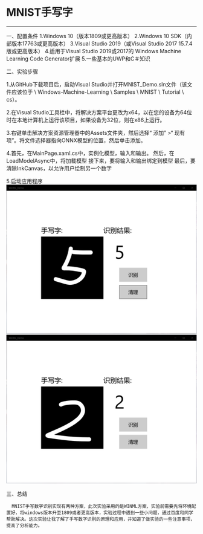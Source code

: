 # MNIST手写字
***
一、配置条件
1.Windows 10（版本1809或更高版本）
2.Windows 10 SDK（内部版本17763或更高版本）
3.Visual Studio 2019（或Visual Studio 2017 15.7.4版或更高版本）
4.适用于Visual Studio 2019或2017的 Windows Machine Learning Code Generator扩展
5.一些基本的UWP和C＃知识

二、实验步骤

1.从GitHub下载项目后，启动Visual Studio并打开MNIST_Demo.sln文件（该文件应该位于 \ Windows-Machine-Learning \ Samples \ MNIST \ Tutorial \ cs）。

2.在Visual Studio工具栏中，将解决方案平台更改为x64，以在您的设备为64位时在本地计算机上运行该项目，如果设备为32位，则在x86上运行。

3.右键单击解决方案资源管理器中的Assets文件夹，然后选择“ 添加” >“ 现有项”。将文件选择器指向ONNX模型的位置，然后单击添加。

4.首先，在MainPage.xaml.cs中，实例化模型，输入和输出。
  然后，在LoadModelAsync中，将加载模型
  接下来，要将输入和输出绑定到模型
  最后，要清除InkCanvas，以允许用户绘制另一个数字
  
 5.启动应用程序
 ![](media/1.jpg) 
 ![](media/2.jpg)

 三、总结
      
      MNIST手写数字识别实现有两种方案，此次实验采用的是WINML方案，实验前需要先将环境配置好，将windows版本升至1809或者更高版本，实验过程中遇到一些小问题，通过百度和同学帮助解决。这次实验让我了解了手写数字识别的原理和应用，并知道了做实验的一些注意事项，提高了分析能力。
